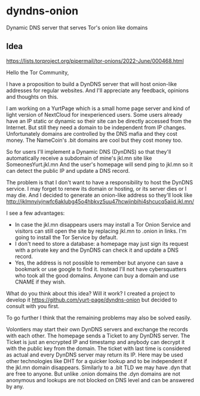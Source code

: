 # dyndns-onion
Dynamic DNS server that serves Tor's onion like domains

## Idea
https://lists.torproject.org/pipermail/tor-onions/2022-June/000468.html

Hello the Tor Community,

I have a proposition to build a DynDNS server that will host
onion-like addresses for regular websites. And I'll appreciate any
feedback, opinions and thoughts on this.

I am working on a YurtPage which is a small home page server and kind
of light version of NextCloud for inexperienced users.
Some users already have an IP static or dynamic so their site can be
directly accessed from the Internet.
But still they need a domain to be independent from IP changes.
Unfortunately domains are controlled by the DNS mafia and they cost
money.
The NameCoin's .bit domains are cool but they cost money too.

So for users I'll implement a Dynamic DNS (DynDNS) so that they'll
automatically receive a subdomain of mine's jkl.mn site like
SomeonesYurt.jkl.mn
And the user's homepage will send ping to jkl.mn so it can detect the
public IP and update a DNS record.

The problem is that I don't want to have a responsibility to host the
DynDNS service. I may forget to renew its domain or hosting, or its
server dies or I may die.
And I decided to generate an onion-like address so they'll look like
http://jklmnyiyjnwfc6aklubg45o4hbkvz5uu47hcwjinbihi4shcucq5aiid.jkl.mn/

I see a few advantages:
* In case the jkl.mn disappears users may install a Tor Onion Service
and visitors can still open the site by replacing jkl.mn to .onion in
links. I'm going to install the Tor Service by default.
* I don't need to store a database: a homepage may just sign its
request with a private key and the DynDNS can check it and update a
DNS record.
* Yes, the address is not possible to remember but anyone can save a
bookmark or use google to find it. Instead I'll not have
cybersquatters who took all the good domains. Anyone can buy a domain
and use CNAME if they wish.

What do you think about this idea? Will it work?
I created a project to develop it
https://github.com/yurt-page/dyndns-onion but decided to consult with
you first.

To go further I think that the remaining problems may also be solved easily.

Volontiers may start their own DynDNS servers and exchange the records
with each other.
The homepage sends a Ticket to any DynDNS server. The Ticket is just
an encrypted IP and timestamp and anybody can decrypt it with the
public key from the domain. The ticket with last time is considered as
actual and every DynDNS server may return its IP.
Here may be used other technologies like DHT for a quicker lookup and
to be independent if the jkl.mn domain disappears.
Similarly to a .bit TLD we may have .dyn that are free to anyone. But
unlike .onion domains the .dyn domains are not anonymous and lookups
are not blocked on DNS level and can be answered by any.
